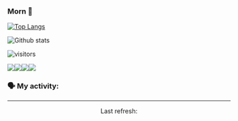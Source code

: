 ### Morn 👋

[![Top Langs](https://github-readme-stats.vercel.app/api/top-langs/?username=LBlend)](https://github.com/anuraghazra/github-readme-stats)

![Github stats](https://github-readme-stats.vercel.app/api?username=LBlend&show_icons=true&theme=tokyonight)

![visitors](https://visitor-badge.glitch.me/badge?page_id=LeanderFurumo.visitor-badge)

<img src="https://img.shields.io/badge/python%20-%2314354C.svg?&style=for-the-badge&logo=python&logoColor=white"/><img src="https://img.shields.io/badge/html5%20-%23E34F26.svg?&style=for-the-badge&logo=html5&logoColor=white"/><img src="https://img.shields.io/badge/css3%20-%231572B6.svg?&style=for-the-badge&logo=css3&logoColor=white"/><img src ="https://img.shields.io/badge/MongoDB-%234ea94b.svg?&style=for-the-badge&logo=mongodb&logoColor=white"/>

<!--START_SECTION:waka-->
<!--END_SECTION:waka-->

### 🗣 My activity:

<!--GITHUB_ACTIVITY:{"rows": 5}-->

------------
<p align="center">
  Last refresh: 
  <b><!--TIMESTAMP--></b>
</p>
